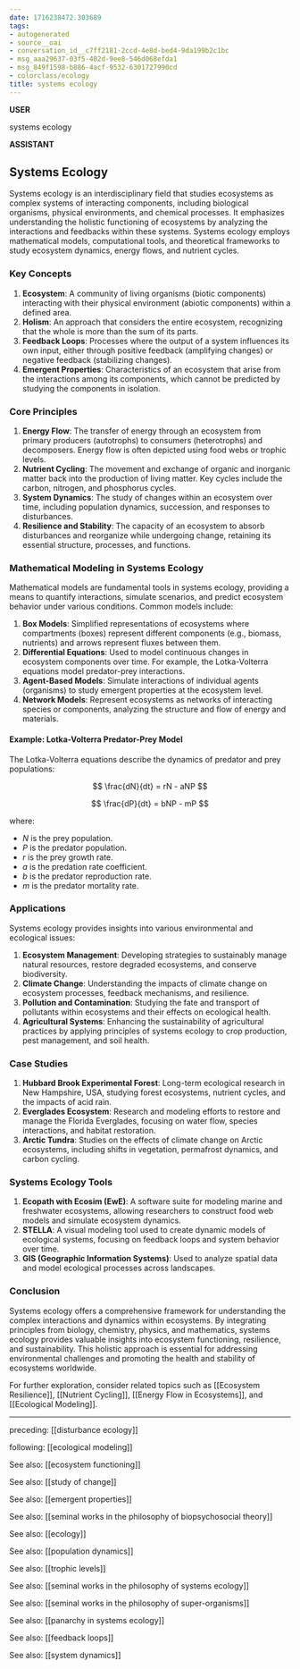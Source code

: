 ```yaml
---
date: 1716238472.303689
tags:
- autogenerated
- source__oai
- conversation_id__c7ff2181-2ccd-4e8d-bed4-9da199b2c1bc
- msg_aaa29637-03f5-402d-9ee8-546d068efda1
- msg_849f1598-b886-4acf-9532-6301727990cd
- colorclass/ecology
title: systems ecology
---
```


**USER**

systems ecology


**ASSISTANT**

## Systems Ecology

Systems ecology is an interdisciplinary field that studies ecosystems as complex systems of interacting components, including biological organisms, physical environments, and chemical processes. It emphasizes understanding the holistic functioning of ecosystems by analyzing the interactions and feedbacks within these systems. Systems ecology employs mathematical models, computational tools, and theoretical frameworks to study ecosystem dynamics, energy flows, and nutrient cycles.

### Key Concepts

1. **Ecosystem**: A community of living organisms (biotic components) interacting with their physical environment (abiotic components) within a defined area.
2. **Holism**: An approach that considers the entire ecosystem, recognizing that the whole is more than the sum of its parts.
3. **Feedback Loops**: Processes where the output of a system influences its own input, either through positive feedback (amplifying changes) or negative feedback (stabilizing changes).
4. **Emergent Properties**: Characteristics of an ecosystem that arise from the interactions among its components, which cannot be predicted by studying the components in isolation.

### Core Principles

1. **Energy Flow**: The transfer of energy through an ecosystem from primary producers (autotrophs) to consumers (heterotrophs) and decomposers. Energy flow is often depicted using food webs or trophic levels.
2. **Nutrient Cycling**: The movement and exchange of organic and inorganic matter back into the production of living matter. Key cycles include the carbon, nitrogen, and phosphorus cycles.
3. **System Dynamics**: The study of changes within an ecosystem over time, including population dynamics, succession, and responses to disturbances.
4. **Resilience and Stability**: The capacity of an ecosystem to absorb disturbances and reorganize while undergoing change, retaining its essential structure, processes, and functions.

### Mathematical Modeling in Systems Ecology

Mathematical models are fundamental tools in systems ecology, providing a means to quantify interactions, simulate scenarios, and predict ecosystem behavior under various conditions. Common models include:

1. **Box Models**: Simplified representations of ecosystems where compartments (boxes) represent different components (e.g., biomass, nutrients) and arrows represent fluxes between them.
2. **Differential Equations**: Used to model continuous changes in ecosystem components over time. For example, the Lotka-Volterra equations model predator-prey interactions.
3. **Agent-Based Models**: Simulate interactions of individual agents (organisms) to study emergent properties at the ecosystem level.
4. **Network Models**: Represent ecosystems as networks of interacting species or components, analyzing the structure and flow of energy and materials.

#### Example: Lotka-Volterra Predator-Prey Model

The Lotka-Volterra equations describe the dynamics of predator and prey populations:

$$
\frac{dN}{dt} = rN - aNP
$$

$$
\frac{dP}{dt} = bNP - mP
$$

where:
- $N$ is the prey population.
- $P$ is the predator population.
- $r$ is the prey growth rate.
- $a$ is the predation rate coefficient.
- $b$ is the predator reproduction rate.
- $m$ is the predator mortality rate.

### Applications

Systems ecology provides insights into various environmental and ecological issues:

1. **Ecosystem Management**: Developing strategies to sustainably manage natural resources, restore degraded ecosystems, and conserve biodiversity.
2. **Climate Change**: Understanding the impacts of climate change on ecosystem processes, feedback mechanisms, and resilience.
3. **Pollution and Contamination**: Studying the fate and transport of pollutants within ecosystems and their effects on ecological health.
4. **Agricultural Systems**: Enhancing the sustainability of agricultural practices by applying principles of systems ecology to crop production, pest management, and soil health.

### Case Studies

1. **Hubbard Brook Experimental Forest**: Long-term ecological research in New Hampshire, USA, studying forest ecosystems, nutrient cycles, and the impacts of acid rain.
2. **Everglades Ecosystem**: Research and modeling efforts to restore and manage the Florida Everglades, focusing on water flow, species interactions, and habitat restoration.
3. **Arctic Tundra**: Studies on the effects of climate change on Arctic ecosystems, including shifts in vegetation, permafrost dynamics, and carbon cycling.

### Systems Ecology Tools

1. **Ecopath with Ecosim (EwE)**: A software suite for modeling marine and freshwater ecosystems, allowing researchers to construct food web models and simulate ecosystem dynamics.
2. **STELLA**: A visual modeling tool used to create dynamic models of ecological systems, focusing on feedback loops and system behavior over time.
3. **GIS (Geographic Information Systems)**: Used to analyze spatial data and model ecological processes across landscapes.

### Conclusion

Systems ecology offers a comprehensive framework for understanding the complex interactions and dynamics within ecosystems. By integrating principles from biology, chemistry, physics, and mathematics, systems ecology provides valuable insights into ecosystem functioning, resilience, and sustainability. This holistic approach is essential for addressing environmental challenges and promoting the health and stability of ecosystems worldwide.

For further exploration, consider related topics such as [[Ecosystem Resilience]], [[Nutrient Cycling]], [[Energy Flow in Ecosystems]], and [[Ecological Modeling]].


---

preceding: [[disturbance ecology]]  


following: [[ecological modeling]]

See also: [[ecosystem functioning]]


See also: [[study of change]]


See also: [[emergent properties]]


See also: [[seminal works in the philosophy of biopsychosocial theory]]


See also: [[ecology]]


See also: [[population dynamics]]


See also: [[trophic levels]]


See also: [[seminal works in the philosophy of systems ecology]]


See also: [[seminal works in the philosophy of super-organisms]]


See also: [[panarchy in systems ecology]]


See also: [[feedback loops]]


See also: [[system dynamics]]